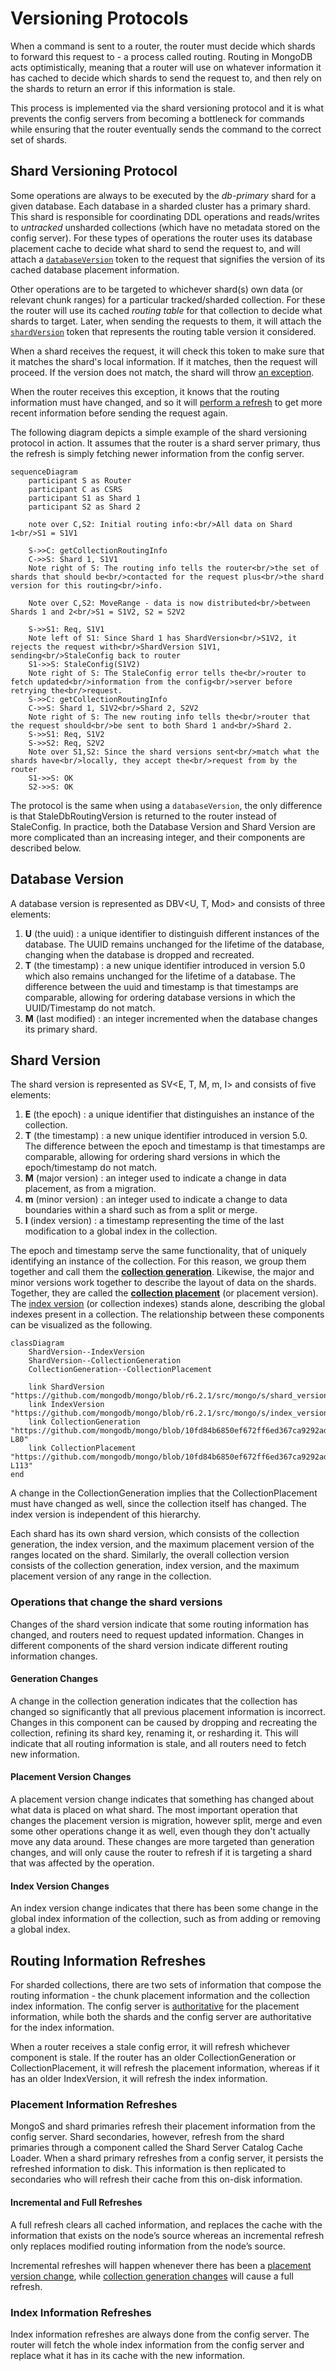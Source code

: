 # Versioning Protocols

When a command is sent to a router, the router must decide which shards to forward this request to - a process called routing. Routing in MongoDB acts optimistically, meaning that a router will use on whatever information it has cached to decide which shards to send the request to, and then rely on the shards to return an error if this information is stale.

This process is implemented via the shard versioning protocol and it is what prevents the config servers from becoming a bottleneck for commands while ensuring that the router eventually sends the command to the correct set of shards.

## Shard Versioning Protocol

Some operations are always to be executed by the _db-primary_ shard for a given database. Each database in a sharded cluster has a primary shard. This shard is responsible for coordinating DDL operations and reads/writes to _untracked_ unsharded collections (which have no metadata stored on the config server). For these types of operations the router uses its database placement cache to decide what shard to send the request to, and will attach a [`databaseVersion`](#database-version) token to the request that signifies the version of its cached database placement information.

Other operations are to be targeted to whichever shard(s) own data (or relevant chunk ranges) for a particular tracked/sharded collection. For these the router will use its cached _routing table_ for that collection to decide what shards to target. Later, when sending the requests to them, it will attach the [`shardVersion`](#shard-version) token that represents the routing table version it considered.

When a shard receives the request, it will check this token to make sure that it matches the shard's local information. If it matches, then the request will proceed. If the version does not match, the shard will throw [an exception](https://github.com/mongodb/mongo/blob/r6.0.0/src/mongo/s/stale_exception.h).

When the router receives this exception, it knows that the routing information must have changed, and so it will [perform a refresh](#routing-information-refreshes) to get more recent information before sending the request again.

The following diagram depicts a simple example of the shard versioning protocol in action. It assumes that the router is a shard server primary, thus the refresh is simply fetching newer information from the config server.

```mermaid
sequenceDiagram
    participant S as Router
    participant C as CSRS
    participant S1 as Shard 1
    participant S2 as Shard 2

    note over C,S2: Initial routing info:<br/>All data on Shard 1<br/>S1 = S1V1

    S->>C: getCollectionRoutingInfo
    C->>S: Shard 1, S1V1
    Note right of S: The routing info tells the router<br/>the set of shards that should be<br/>contacted for the request plus<br/>the shard version for this routing<br/>info.

    Note over C,S2: MoveRange - data is now distributed<br/>between Shards 1 and 2<br/>S1 = S1V2, S2 = S2V2

    S->>S1: Req, S1V1
    Note left of S1: Since Shard 1 has ShardVersion<br/>S1V2, it rejects the request with<br/>ShardVersion S1V1, sending<br/>StaleConfig back to router
    S1->>S: StaleConfig(S1V2)
    Note right of S: The StaleConfig error tells the<br/>router to fetch updated<br/>information from the config<br/>server before retrying the<br/>request.
    S->>C: getCollectionRoutingInfo
    C->>S: Shard 1, S1V2<br/>Shard 2, S2V2
    Note right of S: The new routing info tells the<br/>router that the request should<br/>be sent to both Shard 1 and<br/>Shard 2.
    S->>S1: Req, S1V2
    S->>S2: Req, S2V2
    Note over S1,S2: Since the shard versions sent<br/>match what the shards have<br/>locally, they accept the<br/>request from by the router
    S1->>S: OK
    S2->>S: OK
```

The protocol is the same when using a `databaseVersion`, the only difference is that StaleDbRoutingVersion is returned to the router instead of StaleConfig. In practice, both the Database Version and Shard Version are more complicated than an increasing integer, and their components are described below.

## Database Version

A database version is represented as DBV<U, T, Mod> and consists of three elements:

1. **U** (the uuid) : a unique identifier to distinguish different instances of the database. The UUID remains unchanged for the lifetime of the database, changing when the database is dropped and recreated.
2. **T** (the timestamp) : a new unique identifier introduced in version 5.0 which also remains unchanged for the lifetime of a database. The difference between the uuid and timestamp is that timestamps are comparable, allowing for ordering database versions in which the UUID/Timestamp do not match.
3. **M** (last modified) : an integer incremented when the database changes its primary shard.

## Shard Version

The shard version is represented as SV<E, T, M, m, I> and consists of five elements:

1. **E** (the epoch) : a unique identifier that distinguishes an instance of the collection.
2. **T** (the timestamp) : a new unique identifier introduced in version 5.0. The difference between the epoch and timestamp is that timestamps are comparable, allowing for ordering shard versions in which the epoch/timestamp do not match.
3. **M** (major version) : an integer used to indicate a change in data placement, as from a migration.
4. **m** (minor version) : an integer used to indicate a change to data boundaries within a shard such as from a split or merge.
5. **I** (index version) : a timestamp representing the time of the last modification to a global index in the collection.

The epoch and timestamp serve the same functionality, that of uniquely identifying an instance of the collection. For this reason, we group them together and call them the [**collection generation**](https://github.com/mongodb/mongo/blob/10fd84b6850ef672ff6ed367ca9292ad8db262d2/src/mongo/s/chunk_version.h#L38-L80). Likewise, the major and minor versions work together to describe the layout of data on the shards. Together, they are called the [**collection placement**](https://github.com/mongodb/mongo/blob/10fd84b6850ef672ff6ed367ca9292ad8db262d2/src/mongo/s/chunk_version.h#L82-L113) (or placement version). The [index version](https://github.com/mongodb/mongo/blob/r6.2.1/src/mongo/s/index_version.h) (or collection indexes) stands alone, describing the global indexes present in a collection. The relationship between these components can be visualized as the following.

```mermaid
classDiagram
    ShardVersion--IndexVersion
    ShardVersion--CollectionGeneration
    CollectionGeneration--CollectionPlacement

    link ShardVersion "https://github.com/mongodb/mongo/blob/r6.2.1/src/mongo/s/shard_version.h"
    link IndexVersion "https://github.com/mongodb/mongo/blob/r6.2.1/src/mongo/s/index_version.h"
    link CollectionGeneration "https://github.com/mongodb/mongo/blob/10fd84b6850ef672ff6ed367ca9292ad8db262d2/src/mongo/s/chunk_version.h#L38-L80"
    link CollectionPlacement "https://github.com/mongodb/mongo/blob/10fd84b6850ef672ff6ed367ca9292ad8db262d2/src/mongo/s/chunk_version.h#L82-L113"
end
```

A change in the CollectionGeneration implies that the CollectionPlacement must have changed as well, since the collection itself has changed. The index version is independent of this hierarchy.

Each shard has its own shard version, which consists of the collection generation, the index version, and the maximum placement version of the ranges located on the shard. Similarly, the overall collection version consists of the collection generation, index version, and the maximum placement version of any range in the collection.

### Operations that change the shard versions

Changes of the shard version indicate that some routing information has changed, and routers need to request updated information. Changes in different components of the shard version indicate different routing information changes.

#### Generation Changes

A change in the collection generation indicates that the collection has changed so significantly that all previous placement information is incorrect. Changes in this component can be caused by dropping and recreating the collection, refining its shard key, renaming it, or resharding it. This will indicate that all routing information is stale, and all routers need to fetch new information.

#### Placement Version Changes

A placement version change indicates that something has changed about what data is placed on what shard. The most important operation that changes the placement version is migration, however split, merge and even some other operations change it as well, even though they don't actually move any data around. These changes are more targeted than generation changes, and will only cause the router to refresh if it is targeting a shard that was affected by the operation.

#### Index Version Changes

An index version change indicates that there has been some change in the global index information of the collection, such as from adding or removing a global index.

## Routing Information Refreshes

For sharded collections, there are two sets of information that compose the routing information - the chunk placement information and the collection index information. The config server is [authoritative](README_sharding_catalog.md#authoritative-containers) for the placement information, while both the shards and the config server are authoritative for the index information.

When a router receives a stale config error, it will refresh whichever component is stale. If the router has an older CollectionGeneration or CollectionPlacement, it will refresh the placement information, whereas if it has an older IndexVersion, it will refresh the index information.

### Placement Information Refreshes

MongoS and shard primaries refresh their placement information from the config server. Shard secondaries, however, refresh from the shard primaries through a component called the Shard Server Catalog Cache Loader. When a shard primary refreshes from a config server, it persists the refreshed information to disk. This information is then replicated to secondaries who will refresh their cache from this on-disk information.

#### Incremental and Full Refreshes

A full refresh clears all cached information, and replaces the cache with the information that exists on the node’s source whereas an incremental refresh only replaces modified routing information from the node’s source.

Incremental refreshes will happen whenever there has been a [placement version change](#placement-version-changes), while [collection generation changes](#generation-changes) will cause a full refresh.

### Index Information Refreshes

Index information refreshes are always done from the config server. The router will fetch the whole index information from the config server and replace what it has in its cache with the new information.
